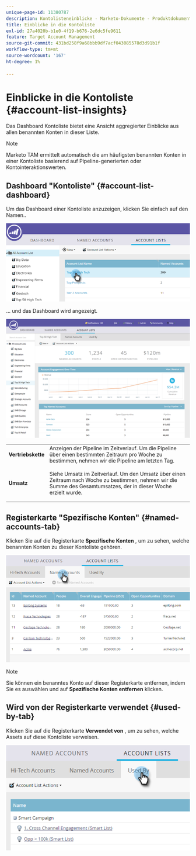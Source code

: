 ```yaml
---
unique-page-id: 11380787
description: Kontolisteneinblicke - Marketo-Dokumente - Produktdokumentation
title: Einblicke in die Kontoliste
exl-id: 27a4020b-b1e0-4f19-b676-2e6dc5fe9611
feature: Target Account Management
source-git-commit: 431bd258f9a68bbb9df7acf043085578d3d91b1f
workflow-type: tm+mt
source-wordcount: '167'
ht-degree: 1%

---
```


# Einblicke in die Kontoliste {#account-list-insights}

Das Dashboard Kontoliste bietet eine Ansicht aggregierter Einblicke aus allen benannten Konten in dieser Liste.

>[!NOTE]
>
>Marketo TAM ermittelt automatisch die am häufigsten benannten Konten in einer Kontoliste basierend auf Pipeline-generierten oder Kontointeraktionswerten.

## Dashboard &quot;Kontoliste&quot; {#account-list-dashboard}

Um das Dashboard einer Kontoliste anzuzeigen, klicken Sie einfach auf den Namen..

![](assets/one-new.png)

... und das Dashboard wird angezeigt.

![](assets/two-new-1.png)

<table> 
 <tbody> 
  <tr> 
   <td colspan="1"><strong>Vertriebskette</strong></td> 
   <td colspan="1">Anzeigen der Pipeline im Zeitverlauf. Um die Pipeline über einen bestimmten Zeitraum pro Woche zu bestimmen, nehmen wir die Pipeline am letzten Tag.</td> 
  </tr> 
  <tr> 
   <td><strong>Umsatz</strong></td> 
   <td><p>Siehe Umsatz im Zeitverlauf. Um den Umsatz über einen Zeitraum nach Woche zu bestimmen, nehmen wir die Summe des Gesamtumsatzes, der in dieser Woche erzielt wurde.</p></td> 
  </tr> 
 </tbody> 
</table>

## Registerkarte &quot;Spezifische Konten&quot; {#named-accounts-tab}

Klicken Sie auf die Registerkarte **Spezifische Konten** , um zu sehen, welche benannten Konten zu dieser Kontoliste gehören.

![](assets/three-1.png)

>[!NOTE]
>
>Sie können ein benanntes Konto auf dieser Registerkarte entfernen, indem Sie es auswählen und auf **Spezifische Konten entfernen** klicken.

## Wird von der Registerkarte verwendet {#used-by-tab}

Klicken Sie auf die Registerkarte **Verwendet von** , um zu sehen, welche Assets auf diese Kontoliste verweisen.

![](assets/four-2.png)
